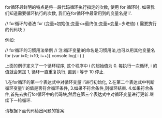for循环最鲜明的特点是将一段代码循环执行指定的次数,
使用 for 循环时, 如果我们知道需要循环执行的次数, 我们在for循环中最常用到的变量名是'i'.

//  for循环的语法
for (变量=初始值;变量<=最终值;变量=变量+步进值) 
{
    需要执行的代码块
}

例如: 

//  for循环的习惯用法举例
//  注:循环变量i的命名是习惯用法,也可以用其他变量名
for (var i=0; i<10; i++){
    console.log( i )
}

上面的例子定义了一个循环程序, 这个程序中 i 的起始值为 0. 每执行一次循环, i 的值就会累加 1, 循环一直重复执行, 直到 i 等于 10 停止.

1.在for循环的第一个表达式中对循环变量'i'进行初始化,
2.在第二个表达式中判断循环变量'i'的值是否符合循环条件,
3.如果不符合条件,则循环结束.
4.如果符合条件,首先去执行for循环中的代码块,然后在第三个表达式中对循环变量进行更新.继续下一轮循环.

请根据下面代码给出问题的答案